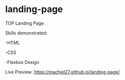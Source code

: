 # landing-page
TOP Landing Page

Skills demonstrated:

-HTML

-CSS

-Flexbox Design

Live Preview: https://machiel27.github.io/landing-page/
